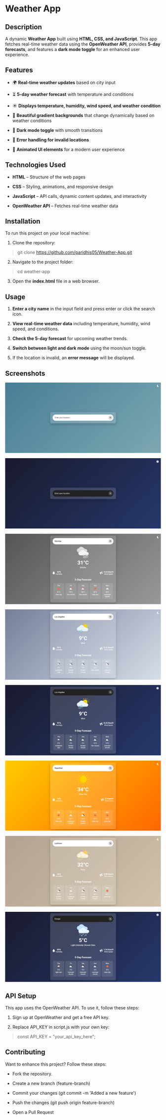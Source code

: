 # Weather App

## Description

A dynamic **Weather App** built using **HTML, CSS, and JavaScript**. This app fetches real-time weather data using the **OpenWeather API**, provides **5-day forecasts**, and features a **dark mode toggle** for an enhanced user experience.


## Features

- 🌍 **Real-time weather updates** based on city input

- ⏳ **5-day weather forecast** with temperature and conditions

- ☀️ **Displays temperature, humidity, wind speed, and weather condition**

- 🎨 **Beautiful gradient backgrounds** that change dynamically based on weather conditions

- 🌙 **Dark mode toggle** with smooth transitions

- 🔧 **Error handling for invalid locations**

- 📱 **Animated UI elements** for a modern user experience


## Technologies Used

- **HTML** – Structure of the web pages

- **CSS** – Styling, animations, and responsive design

- **JavaScript** – API calls, dynamic content updates, and interactivity

- **OpenWeather API** – Fetches real-time weather data


## Installation

To run this project on your local machine:

1. Clone the repository:

>git clone https://github.com/paridhis05/Weather-App.git

2. Navigate to the project folder:

>cd weather-app

3. Open the **index.html** file in a web browser.


## Usage

1. **Enter a city name** in the input field and press enter or click the search icon.

2. **View real-time weather data** including temperature, humidity, wind speed, and conditions.

3. **Check the 5-day forecast** for upcoming weather trends.

4. **Switch between light and dark mode** using the moon/sun toggle.

5. If the location is invalid, an **error message** will be displayed.


## Screenshots

![Weather App!](./assets/images/image1.png "Light Mode")

![Weather App!](./assets/images/image2.png "Dark Mode")

![Weather App!](./assets/images/image3.png "Smoke Weather(Light)")

![Weather App!](./assets/images/image4.png "Mist Weather(Light)")

![Weather App!](./assets/images/image5.png "Mist Weather(Dark)")

![Weather App!](./assets/images/image7.png "Clear Weather(Light)")

![Weather App!](./assets/images/image8.png "Haze Weather(Light)")

![Weather App!](./assets/images/image6.png "Rain Weather(Dark)")


## API Setup

This app uses the OpenWeather API. To use it, follow these steps:

1. Sign up at OpenWeather and get a free API key.

2. Replace API_KEY in script.js with your own key:
>const API_KEY = "your_api_key_here";


## Contributing

Want to enhance this project? Follow these steps:

- Fork the repository.

- Create a new branch (feature-branch)

- Commit your changes (git commit -m 'Added a new feature')

- Push the changes (git push origin feature-branch)

- Open a Pull Request